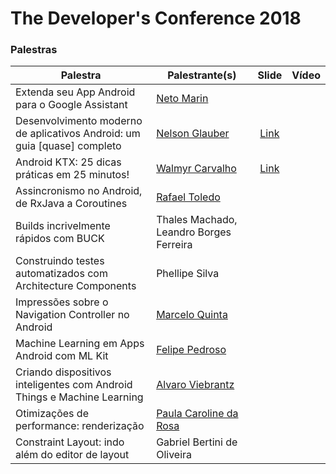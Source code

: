 # The Developer's Conference 2018

### Palestras

Palestra | Palestrante(s) | Slide | Vídeo
-------- | -------------- |:-----:|:-----:
Extenda seu App Android para o Google Assistant | [Neto Marin](https://twitter.com/@netomarin) |  |  
Desenvolvimento moderno de aplicativos Android: um guia [quase] completo | [Nelson Glauber](https://twitter.com/@nglauber) | [Link](https://www.slideshare.net/nglauber/desenvolvimento-moderno-de-aplicativos-android-106444818) |  
Android KTX: 25 dicas práticas em 25 minutos! | [Walmyr Carvalho](https://twitter.com/@walmyrcarvalho) | [Link](https://speakerdeck.com/walmyrcarvalho/android-ktx-25-dicas-em-25-minutos "Link") |  
Assincronismo no Android, de RxJava a Coroutines | [Rafael Toledo](https://twitter.com/@_rafaeltoledo) |  |  
Builds incrivelmente rápidos com BUCK | Thales Machado, Leandro Borges Ferreira |  |  
Construindo testes automatizados com Architecture Components | Phellipe Silva |  |  
Impressões sobre o Navigation Controller no Android | [Marcelo Quinta](https://twitter.com/mrquinta) |  |  
Machine Learning em Apps Android com ML Kit | [Felipe Pedroso](https://twitter.com/felipeapedroso) |  |  
Criando dispositivos inteligentes com Android Things e Machine Learning | [Alvaro Viebrantz](https://twitter.com/@alvaroviebrantz) |  |  
Otimizações de performance: renderização | [Paula Caroline da Rosa](https://twitter.com/@_paulacr) |  |  
Constraint Layout: indo além do editor de layout  | Gabriel Bertini de Oliveira |  |  
 
